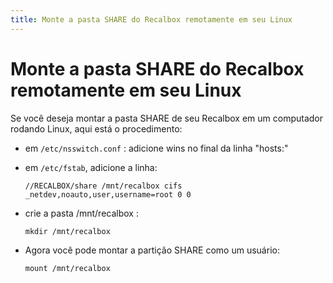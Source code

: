 ```yaml
---
title: Monte a pasta SHARE do Recalbox remotamente em seu Linux
---
```


# Monte a pasta SHARE do Recalbox remotamente em seu Linux

Se você deseja montar a pasta SHARE de seu Recalbox em um computador rodando Linux, aqui está o procedimento:

* em `/etc/nsswitch.conf` : adicione wins no final da linha "hosts:"
* em `/etc/fstab`, adicione a linha:

  ```text
  //RECALBOX/share /mnt/recalbox cifs _netdev,noauto,user,username=root 0 0
  ```

* crie a pasta /mnt/recalbox :

  ```text
  mkdir /mnt/recalbox
  ```

* Agora você pode montar a partição SHARE como um usuário:

  ```text
  mount /mnt/recalbox
  ```


